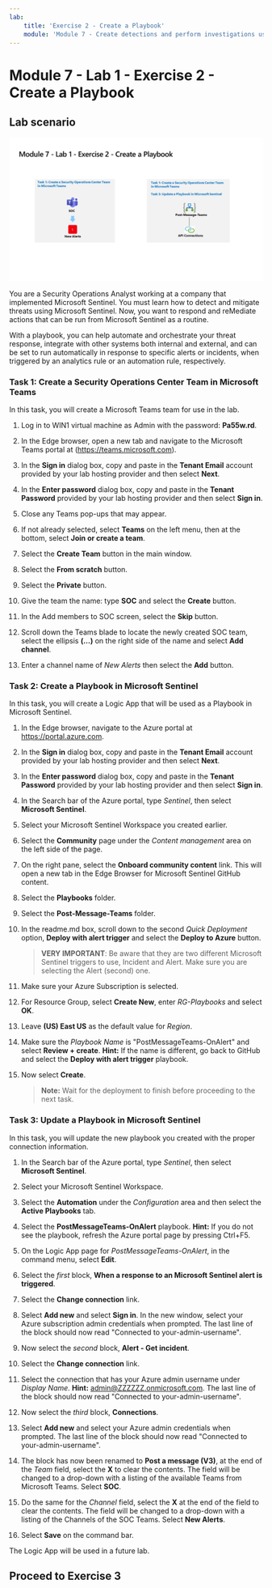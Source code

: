 ```yaml
---
lab:
    title: 'Exercise 2 - Create a Playbook'
    module: 'Module 7 - Create detections and perform investigations using Microsoft Sentinel'
---
```


# Module 7 - Lab 1 - Exercise 2 - Create a Playbook

## Lab scenario

![Lab overview.](../Media/SC-200-Lab_Diagrams_Mod7_L1_Ex2.png)

You are a Security Operations Analyst working at a company that implemented Microsoft Sentinel. You must learn how to detect and mitigate threats using Microsoft Sentinel. Now, you want to respond and reMediate actions that can be run from Microsoft Sentinel as a routine.

With a playbook, you can help automate and orchestrate your threat response, integrate with other systems both internal and external, and can be set to run automatically in response to specific alerts or incidents, when triggered by an analytics rule or an automation rule, respectively. 


### Task 1: Create a Security Operations Center Team in Microsoft Teams

In this task, you will create a Microsoft Teams team for use in the lab.

1. Log in to WIN1 virtual machine as Admin with the password: **Pa55w.rd**.  

1. In the Edge browser, open a new tab and navigate to the Microsoft Teams portal at (https://teams.microsoft.com).

1. In the **Sign in** dialog box, copy and paste in the **Tenant Email** account provided by your lab hosting provider and then select **Next**.

1. In the **Enter password** dialog box, copy and paste in the **Tenant Password** provided by your lab hosting provider and then select **Sign in**.

1. Close any Teams pop-ups that may appear.

1. If not already selected, select **Teams** on the left menu, then at the bottom, select **Join or create a team**.

1. Select the **Create Team** button in the main window.

1. Select the **From scratch** button.

1. Select the **Private** button.

1. Give the team the name: type **SOC** and select the **Create** button.

1. In the Add members to SOC screen, select the **Skip** button. 

1. Scroll down the Teams blade to locate the newly created SOC team, select the ellipsis **(...)** on the right side of the name and select **Add channel**.

1. Enter a channel name of *New Alerts* then select the **Add** button.


### Task 2: Create a Playbook in Microsoft Sentinel

In this task, you will create a Logic App that will be used as a Playbook in Microsoft Sentinel.

1. In the Edge browser, navigate to the Azure portal at https://portal.azure.com.

1. In the **Sign in** dialog box, copy and paste in the **Tenant Email** account provided by your lab hosting provider and then select **Next**.

1. In the **Enter password** dialog box, copy and paste in the **Tenant Password** provided by your lab hosting provider and then select **Sign in**.

1. In the Search bar of the Azure portal, type *Sentinel*, then select **Microsoft Sentinel**.

1. Select your Microsoft Sentinel Workspace you created earlier.

1. Select the **Community** page under the *Content management* area on the left side of the page.

1. On the right pane, select the **Onboard community content** link. This will open a new tab in the Edge Browser for Microsoft Sentinel GitHub content.

1. Select the **Playbooks** folder.

1. Select the **Post-Message-Teams** folder.

1. In the readme.md box, scroll down to the second *Quick Deployment* option, **Deploy with alert trigger** and select the **Deploy to Azure** button.  

    >**VERY IMPORTANT**: Be aware that they are two different Microsoft Sentinel triggers to use, Incident and Alert. Make sure you are selecting the Alert (second) one.

1. Make sure your Azure Subscription is selected.

1. For Resource Group, select **Create New**, enter *RG-Playbooks* and select **OK**.

1. Leave **(US) East US** as the default value for *Region*.

1. Make sure the *Playbook Name* is "PostMessageTeams-OnAlert" and select **Review + create**. **Hint:** If the name is different, go back to GitHub and select the **Deploy with alert trigger** playbook.

1. Now select **Create**. 

    >**Note:** Wait for the deployment to finish before proceeding to the next task.


### Task 3: Update a Playbook in Microsoft Sentinel

In this task, you will update the new playbook you created with the proper connection information.

1. In the Search bar of the Azure portal, type *Sentinel*, then select **Microsoft Sentinel**.

1. Select your Microsoft Sentinel Workspace.

1. Select the **Automation** under the *Configuration* area and then select the **Active Playbooks** tab.

1. Select the **PostMessageTeams-OnAlert** playbook. **Hint:** If you do not see the playbook, refresh the Azure portal page by pressing Ctrl+F5.

1. On the Logic App page for *PostMessageTeams-OnAlert*, in the command menu, select **Edit**.

1. Select the *first* block, **When a response to an Microsoft Sentinel alert is triggered**.

1. Select the **Change connection** link.

1. Select **Add new** and select **Sign in**. In the new window, select your Azure subscription admin credentials when prompted. The last line of the block should now read "Connected to your-admin-username".

1. Now select the *second* block, **Alert - Get incident**.

1. Select the **Change connection** link.

1. Select the connection that has your Azure admin username under *Display Name*. **Hint:** admin@ZZZZZZ.onmicrosoft.com. The last line of the block should now read "Connected to your-admin-username".

1. Now select the *third* block, **Connections**.

1. Select **Add new** and select your Azure admin credentials when prompted. The last line of the block should now read "Connected to your-admin-username".

1. The block has now been renamed to **Post a message (V3)**, at the end of the *Team* field, select the **X** to clear the contents. The field will be changed to a drop-down with a listing of the available Teams from Microsoft Teams. Select **SOC**.

1. Do the same for the *Channel* field, select the **X** at the end of the field to clear the contents. The field will be changed to a drop-down with a listing of the Channels of the SOC Teams. Select **New Alerts**.

1. Select **Save** on the command bar.

The Logic App will be used in a future lab.

## Proceed to Exercise 3

